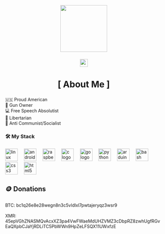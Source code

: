 <div align="center">
  <img height="150" src="https://external-content.duckduckgo.com/iu/?u=https%3A%2F%2Fi.pinimg.com%2Foriginals%2Fa9%2Fa4%2F35%2Fa9a435e68f567a075411dbadb5e596b6.jpg&f=1&nofb=1&ipt=b799d432b7f085c9d45e26f514150e472dabf51c9ddaff505c93c33031789161&ipo=images"  />
</div>

###

<div align="center">
  <a href="https://odysee.com/@SameAsPi:f" target="_blank">
    <img src="https://img.shields.io/static/v1?message=Youtube&logo=youtube&label=&color=FF0000&logoColor=white&labelColor=&style=for-the-badge" height="25" alt="youtube logo"  />
  </a>
</div>

###

<h1 align="center">[ About Me ]</h1>

###

<p align="left">🇺🇸 Proud American<br>🔫 Gun Owner<br>💻 Free Speech Absolutist<br>💸 Libertarian<br>📖 Anti Communist/Socialist</p>

###

<h3 align="left">🛠 My Stack</h3>

###

<div align="left">
  <img src="https://cdn.jsdelivr.net/gh/devicons/devicon/icons/linux/linux-original.svg" height="40" alt="linux logo"  />
  <img width="12" />
  <img src="https://cdn.jsdelivr.net/gh/devicons/devicon/icons/android/android-original.svg" height="40" alt="android logo"  />
  <img width="12" />
  <img src="https://cdn.jsdelivr.net/gh/devicons/devicon/icons/raspberrypi/raspberrypi-original.svg" height="40" alt="raspberrypi logo"  />
  <img width="12" />
  <img src="https://cdn.jsdelivr.net/gh/devicons/devicon/icons/c/c-original.svg" height="40" alt="c logo"  />
  <img width="12" />
  <img src="https://cdn.jsdelivr.net/gh/devicons/devicon/icons/go/go-original.svg" height="40" alt="go logo"  />
  <img width="12" />
  <img src="https://cdn.jsdelivr.net/gh/devicons/devicon/icons/python/python-original.svg" height="40" alt="python logo"  />
  <img width="12" />
  <img src="https://cdn.jsdelivr.net/gh/devicons/devicon/icons/arduino/arduino-original.svg" height="40" alt="arduino logo"  />
  <img width="12" />
  <img src="https://cdn.jsdelivr.net/gh/devicons/devicon/icons/bash/bash-original.svg" height="40" alt="bash logo"  />
  <img width="12" />
  <img src="https://cdn.jsdelivr.net/gh/devicons/devicon/icons/css3/css3-original.svg" height="40" alt="css3 logo"  />
  <img width="12" />
  <img src="https://cdn.jsdelivr.net/gh/devicons/devicon/icons/html5/html5-original.svg" height="40" alt="html5 logo"  />
</div>

###

<h2 align="left">🪙 Donations</h2>

###

<p align="left">BTC: bc1q26e8e28wegn8n3c5vldlxl7pwtajeryqz3wsr9<br><br>XMR: 45epVGhZNASMQvAcxXZ3pa4VwFWaeMdUHZVMZ3cDbpRZ8zwhUgfRGvEaQXpbCJaYjRDLiTC5PbWWn9HpZeLFSQX11UWxfzE</p>

###
